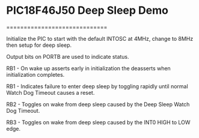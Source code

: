 # PIC18F46J50 Deep Sleep Demo
=============================

Initialize the PIC to start with the default INTOSC at 4MHz, change to 8MHz then setup for deep sleep.

Output bits on PORTB are used to indicate status.

RB1 - On wake up asserts early in initialization the deasserts when initialization completes.

RB1 - Indicates failure to enter deep sleep by toggling rapidly until normal Watch Dog Timeout causes a reset.

RB2 - Toggles on wake from deep sleep caused by the Deep Sleep Watch Dog Timeout.

RB3 - Toggles on wake from deep sleep caused by the INT0 HIGH to LOW edge.
